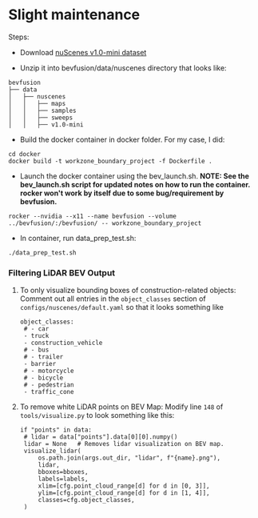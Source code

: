# Slight maintenance

Steps:
- Download [nuScenes v1.0-mini dataset](https://www.nuscenes.org/nuscenes#download)

- Unzip it into bevfusion/data/nuscenes directory that looks like:

```
bevfusion
├── data
│   ├── nuscenes
│   │   ├── maps
│   │   ├── samples
│   │   ├── sweeps
│   │   ├── v1.0-mini
```

- Build the docker container in docker folder. For my case, I did:

```
cd docker
docker build -t workzone_boundary_project -f Dockerfile .
```

- Launch the docker container using the bev_launch.sh. **NOTE: See the
  bev_launch.sh script for updated notes on how to run the container. rocker
  won't work by itself due to some bug/requirement by bevfusion.**

```
rocker --nvidia --x11 --name bevfusion --volume ../bevfusion/:/bevfusion/ -- workzone_boundary_project
```

- In container, run data_prep_test.sh:
```
./data_prep_test.sh
```

### Filtering LiDAR BEV Output



1. To only visualize bounding boxes of construction-related objects: Comment out all entries in the `object_classes` section of
   `configs/nuscenes/default.yaml` so that it looks something like
   ```
   object_classes:
    # - car
    - truck
    - construction_vehicle
    # - bus
    # - trailer
    - barrier
    # - motorcycle
    # - bicycle
    # - pedestrian
    - traffic_cone
   ``` 
2. To remove white LiDAR points on BEV Map: Modify line `148` of `tools/visualize.py`
   to look something like this:
   ```
   if "points" in data:
    # lidar = data["points"].data[0][0].numpy()
    lidar = None   # Removes lidar visualization on BEV map.
    visualize_lidar(
        os.path.join(args.out_dir, "lidar", f"{name}.png"),
        lidar,
        bboxes=bboxes,
        labels=labels,
        xlim=[cfg.point_cloud_range[d] for d in [0, 3]],
        ylim=[cfg.point_cloud_range[d] for d in [1, 4]],
        classes=cfg.object_classes,
    )
   ```
